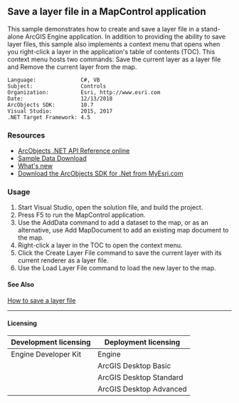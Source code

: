 ## Save a layer file in a MapControl application

This sample demonstrates how to create and save a layer file in a stand-alone ArcGIS Engine application. In addition to providing the ability to save layer files, this sample also implements a context menu that opens when you right-click a layer in the application's table of contents (TOC). This context menu hosts two commands: Save the current layer as a layer file and Remove the current layer from the map.   


<!-- TODO: Fill this section below with metadata about this sample-->
```
Language:              C#, VB
Subject:               Controls
Organization:          Esri, http://www.esri.com
Date:                  12/13/2018
ArcObjects SDK:        10.7
Visual Studio:         2015, 2017
.NET Target Framework: 4.5
```

### Resources

* [ArcObjects .NET API Reference online](http://desktop.arcgis.com/en/arcobjects/latest/net/webframe.htm)  
* [Sample Data Download](../../releases)  
* [What's new](http://desktop.arcgis.com/en/arcobjects/latest/net/webframe.htm#91cabc68-2271-400a-8ff9-c7fb25108546.htm)  
* [Download the ArcObjects SDK for .Net from MyEsri.com](https://my.esri.com/)  

### Usage
1. Start Visual Studio, open the solution file, and build the project.  
1. Press F5 to run the MapControl application.  
1. Use the AddData command to add a dataset to the map, or as an alternative, use Add MapDocument to add an existing map document to the map.  
1. Right-click a layer in the TOC to open the context menu.  
1. Click the Create Layer File command to save the current layer with its current renderer as a layer file.  
1. Use the Load Layer File command to load the new layer to the map.  







#### See Also  
[How to save a layer file](http://desktop.arcgis.com/search/?q=How%20to%20save%20a%20layer%20file&p=0&language=en&product=arcobjects-sdk-dotnet&version=&n=15&collection=help)  


---------------------------------

#### Licensing  
| Development licensing | Deployment licensing | 
| ------------- | ------------- | 
| Engine Developer Kit | Engine |  
|  | ArcGIS Desktop Basic |  
|  | ArcGIS Desktop Standard |  
|  | ArcGIS Desktop Advanced |  



